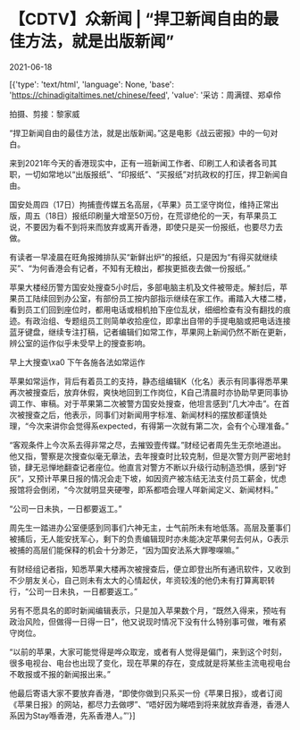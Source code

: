 # 【CDTV】众新闻 | “捍卫新闻自由的最佳方法，就是出版新闻”

2021-06-18

[{'type': 'text/html', 'language': None, 'base': 'https://chinadigitaltimes.net/chinese/feed', 'value': '采访：周满铿、郑卓伶

拍摄、剪接：黎家威

“捍卫新闻自由的最佳方法，就是出版新闻。”这是电影《战云密报》中的一句对白。

来到2021年今天的香港现实中，正有一班新闻工作者、印刷工人和读者各司其职，一切如常地以“出版报纸”、“印报纸”、“买报纸”对抗政权的打压，捍卫新闻自由。

国安处周四（17日）拘捕壹传媒五名高层，《苹果》员工坚守岗位，维持正常出版，周五（18日）报纸印刷量大增至50万份，在荒谬绝伦的一天，有苹果员工说，不要因为看不到将来而放弃或离开香港，即使只是买一份报纸，也要尽力去做。

有读者一早凌晨在旺角报摊排队买“新鲜出炉”的报纸，只是因为“有得买就继续买”、“为何香港会有记者，不知有无粮出，都挨更抵夜去做一份报纸。”



苹果大楼经历警方国安处搜查5小时后，多部电脑主机及文件被带走。解封后，苹果员工陆续回到办公室，有部份员工按内部指示继续在家工作。甫踏入大楼二楼，看到员工们回到座位时，都用电话或相机拍下座位乱状，细细检查有没有翻找的痕迹。有政治组、专题组员工则简单收拾座位，即拿出自带的手提电脑或把电话连接蓝牙键盘，继续专注打稿，记者编辑们如常工作，苹果网上新闻仍然不断在更新，辨公室的运作似乎未受早上的搜查影响。

早上大搜查\xa0 下午各施各法如常运作

苹果如常运作，背后有着员工的支持，静态组编辑K（化名）表示有同事得悉苹果再次被搜查后，放弃休假，爽快地回到工作岗位，K自己清晨时亦协助早更同事协调工作、审稿。对于苹果第二次被警方国安处搜查，他坦言感到“几大冲击”。在首次被搜查之后，他表示，同事们对新闻用字标准、新闻材料的摆放都谨慎处理，“今次来讲你会觉得系expected，有得第一次就有第二次，会有个心理准备。”

“客观条件上今次系去得非常之尽，去摧毁壹传媒。”财经记者周先生无奈地道出。他又指，警察是次搜查似毫无章法，去年搜查时比较克制，但是次警方则严密地封锁，肆无忌惮地翻查记者座位。他直言对警方不断以升级行动制造恐惧，感到“好灰”，又预计苹果日报的情况会走下坡，如因资产被冻结无法支付员工薪金，忧虑报馆将会倒闭，“今次就明显夹硬嚟，即系都唔会理人咩新闻定义、新闻材料。”

“公司一日未执，一日都要返工。”

周先生一踏进办公室便感到同事们六神无主，士气前所未有地低落。高层及董事们被捕后，无人能安抚军心，剩下的负责编辑现时亦未能决定苹果何去何从，G表示被捕的高层们能保释的机会十分渺茫，“因为国安法系大罪嚟㗎嘛。”

有财经组记者指，知悉苹果大楼再次被搜查后，便立即登出所有通讯软件，又收到不少朋友关心，自己则未有太大的心情起伏，年资较浅的他仍未有打算离职转行，“公司一日未执，一日都要返工。”

另有不愿具名的即时新闻编辑表示，只是加入苹果数个月，“既然入得来，预咗有政治风险，但做得一日得一日”，他又说现时情况下没有什么特别事可做，唯有紧守岗位。

“以前的苹果，大家可能觉得是哗众取宠，或者有人觉得是偏门，来到这个时刻，很多电视台、电台也出现了变化，现在苹果的存在，变成就是将某些主流电视电台不敢报或不报的新闻报出来。”

他最后寄语大家不要放弃香港，“即使你做到只系买一份《苹果日报》，或者订阅《苹果日报》的网站，都尽力去做啰”、“唔好因为睇唔到将来就放弃香港，香港人系因为Stay喺香港，先系香港人。”'}]